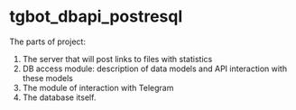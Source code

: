 # tgbot_dbapi_postresql
The parts of project:
1. The server that will post links to files with statistics
2. DB access module: description of data models and API interaction with these models
3. The module of interaction with Telegram
4. The database itself.
